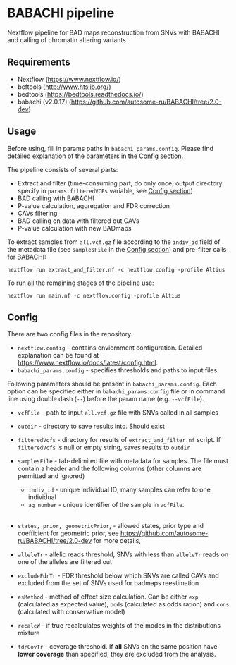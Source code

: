 # BABACHI pipeline

Nextflow pipeline for BAD maps reconstruction from SNVs with BABACHI and calling of chromatin altering variants

## Requirements
- Nextflow (https://www.nextflow.io/)
- bcftools (http://www.htslib.org/)
- bedtools (https://bedtools.readthedocs.io/)
- babachi (v2.0.17) (https://github.com/autosome-ru/BABACHI/tree/2.0-dev)



## Usage
Before using, fill in params paths in ```babachi_params.config```. Please find detailed explanation of the parameters in the [Config section](#config).

The pipeline consists of several parts:
- Extract and filter (time-consuming part, do only once, output directory specify in ```params.filteredVCFs``` variable, see [Config section](#config))
- BAD calling with BABACHI
- P-value calculation, aggregation and FDR correction
- CAVs filtering
- BAD calling on data with filtered out CAVs
- P-value calculation with new BADmaps

To extract samples from ```all.vcf.gz``` file according to the ```indiv_id``` field of the metadata file (see ```samplesFile``` in the [Config section](#config)) and pre-filter calls for BABACHI:
```
nextflow run extract_and_filter.nf -c nextflow.config -profile Altius
```

To run all the remaining stages of the pipeline use:
```
nextflow run main.nf -c nextflow.config -profile Altius
```

## Config
There are two config files in the repository.
- ```nextflow.config``` - contains enviornment configuration. Detailed explanation can be found at https://www.nextflow.io/docs/latest/config.html. 
- ```babachi_params.config``` - specifies thresholds and paths to input files.

Following parameters should be present in ```babachi_params.config```. Each option can be specified either in ```babachi_params.config``` file or in command line using double dash (```--```) before the param name (e.g. ```--vcfFile```).
- ```vcfFile``` - path to input ```all.vcf.gz``` file with SNVs called in all samples

- ```outdir``` - directory to save results into. Should exist

- ```filteredVcfs``` - directory for results of ```extract_and_filter.nf``` script. If ```filteredVcfs``` is null or empty string, saves results to ```outdir```

- ```samplesFile``` - tab-delimited file with metadata for samples. The file must contain a header and the following columns (other columns are permitted and ignored)
    - ```indiv_id``` - unique individual ID; many samples can refer to one individual
    - ```ag_number``` - unique identifier of the sample in ```vcfFile```.<br><br>

- ```states, prior, geometricPrior```,  - allowed states, prior type and coefficient for geometric prior, see https://github.com/autosome-ru/BABACHI/tree/2.0-dev for more details,
- ```alleleTr``` - allelic reads threshold, SNVs with less than ```alleleTr``` reads on one of the alleles are filtered out
- ```excludeFdrTr``` - FDR threshold below which SNVs are called CAVs and excluded from the set of SNVs used for badmaps reestimation
- ```esMethod``` - method of effect size calculation. Can be either ```exp``` (calculated as expected value), ```odds``` (calculated as odds ration) and ```cons``` (calculated with conservative model)
- ```recalcW``` - if true recalculates weights of the modes in the distributions mixture
- ```fdrCovTr``` - coverage threshold. If <b>all</b> SNVs on the same position have <b>lower coverage</b> than specified, they are excluded from the analysis.
